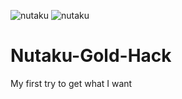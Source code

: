 ![nutaku](https://user-images.githubusercontent.com/90842334/133639937-edf342e4-b169-4bcb-98a4-278172c1d6f2.jpg)
![nutaku](https://user-images.githubusercontent.com/90842334/133639930-3b851380-a8be-4415-bb69-0aa043ac7c22.png)
# Nutaku-Gold-Hack
My first try to get what I want
